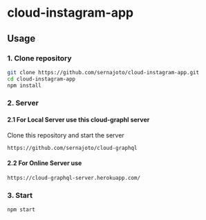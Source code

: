 # cloud-instagram-app

## Usage

### 1. Clone repository

```sh
git clone https://github.com/sernajoto/cloud-instagram-app.git
cd cloud-instagram-app
npm install
```

### 2. Server

#### 2.1 For Local Server use this cloud-graphl server

Clone this repository and start the server
```
https://github.com/sernajoto/cloud-graphql
```

#### 2.2 For Online Server use

```
https://cloud-graphql-server.herokuapp.com/
```

### 3. Start

```sh
npm start
```